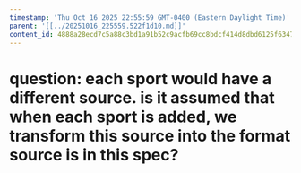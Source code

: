 ```yaml
---
timestamp: 'Thu Oct 16 2025 22:55:59 GMT-0400 (Eastern Daylight Time)'
parent: '[[../20251016_225559.522f1d10.md]]'
content_id: 4888a28ecd7c5a88c3bd1a91b52c9acfb69cc8bdcf414d8dbd6125f6347f5619
---
```


# question: each sport would have a different source. is it assumed that when each sport is added, we transform this source into the format source is in this spec?
